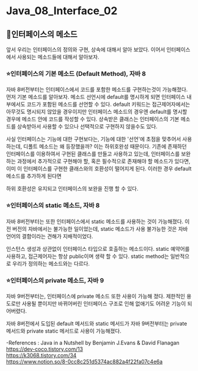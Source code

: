 # Java_08_Interface_02

## :muscle:인터페이스의 메소드
앞서 우리는 인터페이스의 정의와 구현, 상속에 대해서 알아 보았다. 이어서 인터페이스에서 사용되는 메소드들에 대해서 알아보자.

### :star:인터페이스의 기본 메소드 (Default Method), 자바 8
자바 8버전부터는 인터페이스에서 코드를 포함한 메소드를 구현하는것이 가능해졌다. 먼저 기본 메소드를 알아보자.
메소드 선언시에 default를 명시하게 되면 인터페이스 내부에서도 코드가 포함된 메소드를 선언할 수 있다. default 키워드는 접근제어자에서는 아무것도 명시되지 않았을 경우이지만 인터페이스 메소드의 경우엔 default를 명시할 경우에 메소드 안에 코드를 작성할 수 있다.
상속받은 클래스는 인터페이스의 기본 메소드를 상속받아서 사용할 수 있으나 선택적으로 구현하지 않을수도 있다.

사실 인터페이스는 기능에 대한 구현보다는, 기능에 대한 '선언'에 초점을 맞추어서 사용 하는데, 디폴트 메소드는 왜 등장했을까?
이는 하위호완성 때문이다. 기존에 존재하던 인터페이스를 이용하여서 구현된 클래스를 만들고 사용하고 있는데, 
인터페이스를 보완하는 과정에서 추가적으로 구현해야 할, 혹은 필수적으로 존재해야 할 메소드가 있다면, 
이미 이 인터페이스를 구현한 클래스와의 호환성이 떨어지게 된다. 이러한 경우 default 메소드를 추가하게 된다면

하위 호환성은 유지되고 인터페이스의 보완을 진행 할 수 있다.


### :star:인터페이스의 static 메소드, 자바 8
자바 8버전부터는 또한 인터페이스에서 static 메소드를 사용하는 것이 가능해졌다. 이전 버전의 자바에서는 불가능한 일이었는데, static 메소드가 사용 불가능한 것은 자바 언어의 결함이라는 견해가 지배적이었다.

인스턴스 생성과 상관없이 인터페이스 타입으로 호출하는 메소드이다.
static 예약어를 사용하고, 접근제어자는 항상 public이며 생략 할 수 있다.
static method는 일반적으로 우리가 정의하는 메소드와는 다르다.

### :star:인터페이스의 private 메소드, 자바 9
자바 9버전부터는, 인터페이스에 private 메소드 또한 사용이 가능해 졌다. 제한적인 용도로만 사용될 뿐이지만 바뀌어버린 인터페이스 구조로 인해 없애기도 어려운 기능이 되어버렸다. 

자바 8버전에서 도입된 default 메서드와 static 메서드가 자바 9버전부터는 private 메서드와 private static 메서드로 사용이 가능해졌다.

-References :
Java in a Nutshell by Benjamin J.Evans & David Flanagan  
https://dev-coco.tistory.com/13  
https://k3068.tistory.com/34  
https://www.notion.so/8-0cc8c251d5374ac882a4f22fa07c4e6a  